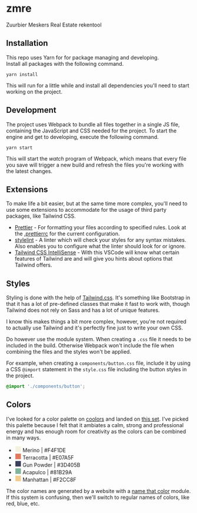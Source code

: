 # zmre

Zuurbier Meskers Real Estate rekentool

## Installation

This repo uses Yarn for for package managing and developing.  
Install all packages with the following command.

```cli
yarn install
```

This will run for a little while and install all dependencies you'll need to start working on the project.

## Development

The project uses Webpack to bundle all files together in a single JS file, containing the JavaScript and CSS needed for the project. To start the engine and get to developing, execute the following command.

```cli
yarn start
```

This will start the _watch_ program of Webpack, which means that every file you save will trigger a new build and refresh the files you're working with the latest changes.

## Extensions

To make life a bit easier, but at the same time more complex, you'll need to use some extensions to accommodate for the usage of third party packages, like Tailwind CSS.

-   [Prettier](https://marketplace.visualstudio.com/items?itemName=esbenp.prettier-vscode) - For formatting your files according to specified rules. Look at the [.prettierrc](./.prettierrc) for the current configuration.
-   [stylelint](https://marketplace.visualstudio.com/items?itemName=stylelint.vscode-stylelint) - A linter which will check your styles for any syntax mistakes. Also enables you to configure what the linter should look for or ignore.
-   [Tailwind CSS IntelliSense](https://marketplace.visualstudio.com/items?itemName=bradlc.vscode-tailwindcss) - With this VSCode will know what certain features of Tailwind are and will give you hints about options that Tailwind offers.

## Styles

Styling is done with the help of [Tailwind.css](https://tailwindcss.com). It's something like Bootstrap in that it has a lot of pre-defined classes that make it fast to work with, though Tailwind does not rely on Sass and has a lot of unique features.

I know this makes things a bit more complex, however, you're not required to actually use Tailwind and it's perfectly fine just to write your own CSS.

Do however use the module system. When creating a `.css` file it needs to be included in the build. Otherwise Webpack won't include the file when combining the files and the styles won't be applied.

For example, when creating a `components/button.css` file, include it by using a CSS `@import` statement in the `style.css` file including the button styles in the project.

```css
@import './components/button';
```

## Colors

I've looked for a color palette on [coolors](https://coolors.co) and landed on [this set](https://coolors.co/f4f1de-e07a5f-3d405b-81b29a-f2cc8f). I've picked this palette because I felt that it ambiates a calm, strong and professional energy and has enough room for creativity as the colors can be combined in many ways.

-   <span><div style="background-color:#F4F1DE;display:inline-block;width:15px;height:15px;border:1px solid white;"></div> Merino | #F4F1DE</span>
-   <span><div style="background-color:#E07A5F;display:inline-block;width:15px;height:15px;border:1px solid white;"></div> Terracotta | #E07A5F</span>
-   <span><div style="background-color:#3D405B;display:inline-block;width:15px;height:15px;border:1px solid white;"></div> Gun Powder | #3D405B</span>
-   <span><div style="background-color:#81B29A;display:inline-block;width:15px;height:15px;border:1px solid white;"></div> Acapulco | #81B29A</span>
-   <span><div style="background-color:#F2CC8F;display:inline-block;width:15px;height:15px;border:1px solid white;"></div> Manhattan | #F2CC8F</span>

The color names are generated by a website with a [name that color](https://chir.ag/projects/name-that-color/#6195ED) module. If this system is confusing, then we'll switch to regular names of colors, like red, blue, etc.
